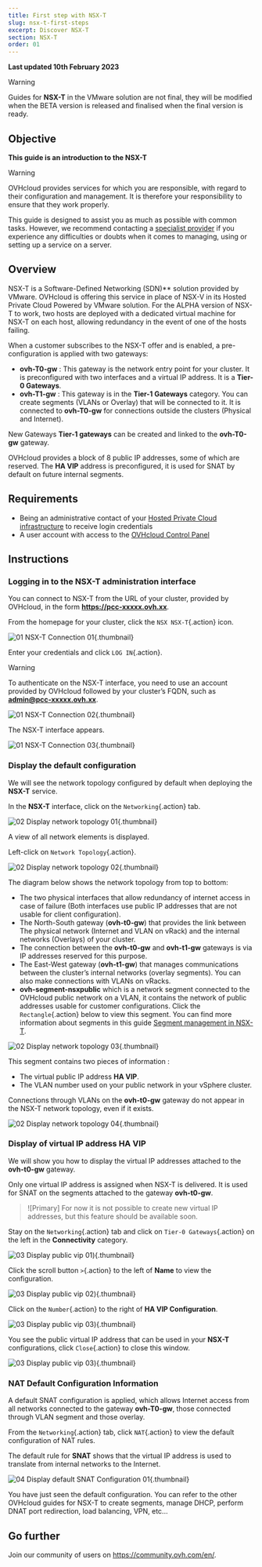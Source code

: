 ```yaml
---
title: First step with NSX-T
slug: nsx-t-first-steps
excerpt: Discover NSX-T
section: NSX-T
order: 01
---
```


**Last updated 10th February 2023**

> [!warning]
> Guides for **NSX-T** in the VMware solution are not final, they will be modified when the BETA version is released and finalised when the final version is ready.
>

## Objective

**This guide is an introduction to the NSX-T**

> [!warning]
> OVHcloud provides services for which you are responsible, with regard to their configuration and management. It is therefore your responsibility to ensure that they work properly.
>
> This guide is designed to assist you as much as possible with common tasks. However, we recommend contacting a [specialist provider](https://partner.ovhcloud.com/en-gb/) if you experience any difficulties or doubts when it comes to managing, using or setting up a service on a server.
>

## Overview

NSX-T is a Software-Defined Networking (SDN)** solution provided by VMware. OVHcloud is offering this service in place of NSX-V in its Hosted Private Cloud Powered by VMware solution. For the ALPHA version of NSX-T to work, two hosts are deployed with a dedicated virtual machine for NSX-T on each host, allowing redundancy in the event of one of the hosts failing.

When a customer subscribes to the NSX-T offer and is enabled, a pre-configuration is applied with two gateways:

* **ovh-T0-gw** : This gateway is the network entry point for your cluster. It is preconfigured with two interfaces and a virtual IP address. It is a **Tier-0 Gateways**.
* **ovh-T1-gw** : This gateway is in the **Tier-1 Gateways** category. You can create segments (VLANs or Overlay) that will be connected to it. It is connected to **ovh-T0-gw** for connections outside the clusters (Physical and Internet).

New Gateways **Tier-1 gateways** can be created and linked to the **ovh-T0-gw** gateway.

OVHcloud provides a block of 8 public IP addresses, some of which are reserved. The **HA VIP** address is preconfigured, it is used for SNAT by default on future internal segments.


## Requirements

- Being an administrative contact of your [Hosted Private Cloud infrastructure](https://www.ovhcloud.com/en-gb/enterprise/products/hosted-private-cloud/) to receive login credentials
- A user account with access to the [OVHcloud Control Panel](https://www.ovh.com/auth/?action=gotomanager&from=https://www.ovh.co.uk/&ovhSubsidiary=GB)


## Instructions

### Logging in to the NSX-T administration interface

You can connect to NSX-T from the URL of your cluster, provided by OVHcloud, in the form **https://pcc-xxxxx.ovh.xx**.

From the homepage for your cluster, click the `NSX NSX-T`{.action} icon.

![01 NSX-T Connection 01](images/01-nsxt-connection01.png){.thumbnail}

Enter your credentials and click `LOG IN`{.action}.

> [!warning]
> To authenticate on the NSX-T interface, you need to use an account provided by OVHcloud followed by your cluster’s FQDN, such as **admin@pcc-xxxxx.ovh.xx**.
>

![01 NSX-T Connection 02](images/01-nsxt-connection02.png){.thumbnail}

The NSX-T interface appears.

![01 NSX-T Connection 03](images/01-nsxt-connection03.png){.thumbnail}

### Display the default configuration

We will see the network topology configured by default when deploying the **NSX-T** service.

In the **NSX-T** interface, click on the `Networking`{.action} tab.

![02 Display network topology 01](images/02-display-network-topology01.png){.thumbnail}

A view of all network elements is displayed.

Left-click on `Network Topology`{.action}.

![02 Display network topology 02](images/02-display-network-topology02.png){.thumbnail}

The diagram below shows the network topology from top to bottom:

- The two physical interfaces that allow redundancy of internet access in case of failure (Both interfaces use public IP addresses that are not usable for client configuration).
- The North-South gateway (**ovh-t0-gw**) that provides the link between The physical network (Internet and VLAN on vRack) and the internal networks (Overlays) of your cluster.
- The connection between the **ovh-t0-gw** and **ovh-t1-gw** gateways is via IP addresses reserved for this purpose.
- The East-West gateway (**ovh-t1-gw**) that manages communications between the cluster’s internal networks (overlay segments). You can also make connections with VLANs on vRacks.
-  **ovh-segment-nsxpublic** which is a network segment connected to the OVHcloud public network on a VLAN, it contains the network of public addresses usable for customer configurations. Click the `Rectangle`{.action} below to view this segment. You can find more information about segments in this guide [Segment management in NSX-T](https://docs.ovh.com/gb/en/private-cloud/nsx-t-segment-management).

![02 Display network topology 03](images/02-display-network-topology03.png){.thumbnail}

This segment contains two pieces of information :

* The virtual public IP address **HA VIP**.
* The VLAN number used on your public network in your vSphere cluster.

Connections through VLANs on the **ovh-t0-gw** gateway do not appear in the NSX-T network topology, even if it exists.

![02 Display network topology 04](images/02-display-network-topology04.png){.thumbnail}

### Display of virtual IP address **HA VIP**

We will show you how to display the virtual IP addresses attached to the **ovh-t0-gw** gateway.

Only one virtual IP address is assigned when NSX-T is delivered. It is used for SNAT on the segments attached to the gateway **ovh-t0-gw**.


> ![Primary]
> For now it is not possible to create new virtual IP addresses, but this feature should be available soon.
> 

Stay on the `Networking`{.action} tab and click on `Tier-0 Gateways`{.action} on the left in the **Connectivity** category.

![03 Display public vip 01](images/03-display-public-vip01.png)){.thumbnail}

Click the scroll button `>`{.action} to the left of **Name** to view the configuration.

![03 Display public vip 02](images/03-display-public-vip02.png)){.thumbnail}

Click on the `Number`{.action} to the right of **HA VIP Configuration**.

![03 Display public vip 03](images/03-display-public-vip03.png)){.thumbnail}

You see the public virtual IP address that can be used in your **NSX-T** configurations, click `Close`{.action} to close this window.

![03 Display public vip 03](images/03-display-public-vip04.png)){.thumbnail}

### NAT Default Configuration Information

A default SNAT configuration is applied, which allows Internet access from all networks connected to the gateway **ovh-T0-gw**, those connected through VLAN segment and those overlay.

From the `Networking`{.action} tab, click `NAT`{.action} to view the default configuration of NAT rules.

The default rule for **SNAT** shows that the virtual IP address is used to translate from internal networks to the Internet.

![04 Display default SNAT Configuration 01](images/04-display-default-nat-configuration01.png){.thumbnail}

You have just seen the default configuration. You can refer to the other OVHcloud guides for NSX-T to create segments, manage DHCP, perform DNAT port redirection, load balancing, VPN, etc...

## Go further <a name="gofurther"></a>

Join our community of users on <https://community.ovh.com/en/>.

